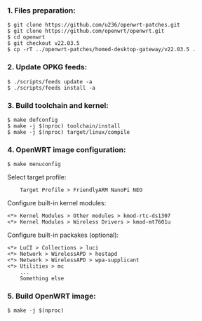 ### 1. Files preparation:
```
$ git clone https://github.com/u236/openwrt-patches.git
$ git clone https://github.com/openwrt/openwrt.git
$ cd openwrt
$ git checkout v22.03.5
$ cp -rT ../openwrt-patches/homed-desktop-gateway/v22.03.5 .
```

### 2. Update OPKG feeds:
```
$ ./scripts/feeds update -a
$ ./scripts/feeds install -a
```

### 3. Build toolchain and kernel:
```
$ make defconfig
$ make -j $(nproc) toolchain/install
$ make -j $(nproc) target/linux/compile
```

### 4. OpenWRT image configuration:
```
$ make menuconfig
```

Select target profile:
```
    Target Profile > FriendlyARM NanoPi NEO
```

Configure built-in kernel modules:
```
<*> Kernel Modules > Other modules > kmod-rtc-ds1307
<*> Kernel Modules > Wireless Drivers > kmod-mt7601u
```

Configure built-in packakes (optional):
```
<*> LuCI > Collections > luci
<*> Network > WirelessAPD > hostapd
<*> Network > WirelessAPD > wpa-supplicant
<*> Utilities > mc
    ...
    Something else
```

### 5. Build OpenWRT image:
```
$ make -j $(nproc)
```

